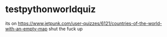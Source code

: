 # testpythonworldquiz

its on https://www.jetpunk.com/user-quizzes/6121/countries-of-the-world-with-an-empty-map shut the fuck up
